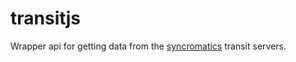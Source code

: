 # transitjs
Wrapper api for getting data from the [syncromatics](http://syncromatics.com) transit servers.

